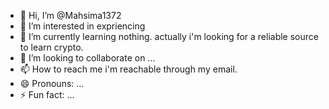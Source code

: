- 👋 Hi, I’m @Mahsima1372
- 👀 I’m interested in expriencing
- 🌱 I’m currently learning nothing. actually i'm looking for a reliable source to learn crypto.
- 💞️ I’m looking to collaborate on ...
- 📫 How to reach me i'm reachable through my email.
- 😄 Pronouns: ...
- ⚡ Fun fact: ...

<!---
Mahsima1372/Mahsima1372 is a ✨ special ✨ repository because its `README.md` (this file) appears on your GitHub profile.
You can click the Preview link to take a look at your changes.
--->
